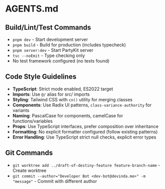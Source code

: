 # AGENTS.md

## Build/Lint/Test Commands
- `pnpm dev` - Start development server
- `pnpm build` - Build for production (includes typecheck)
- `pnpm server:dev` - Start PartyKit server
- `tsc --noEmit` - Type checking only
- No test framework configured (no tests found)

## Code Style Guidelines
- **TypeScript**: Strict mode enabled, ES2022 target
- **Imports**: Use `@/` alias for src/ imports
- **Styling**: Tailwind CSS with `cn()` utility for merging classes
- **Components**: Use Radix UI patterns, `class-variance-authority` for variants
- **Naming**: PascalCase for components, camelCase for functions/variables
- **Props**: Use TypeScript interfaces, prefer composition over inheritance
- **Formatting**: No explicit formatter configured (follow existing patterns)
- **Error Handling**: Use TypeScript strict null checks, explicit error types

## Git Commands
- `git worktree add ../draft-of-destiny-feature feature-branch-name` - Create worktree
- `git commit --author="Developer Bot <dev-bot@devinda.me>" -m "message"` - Commit with different author
